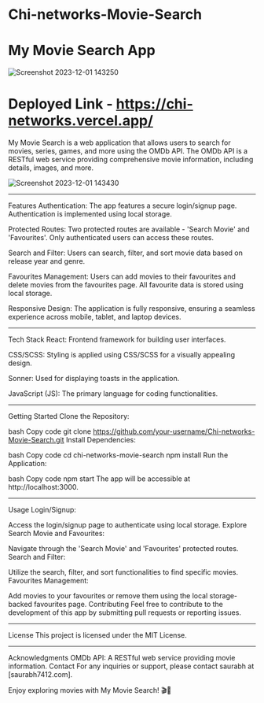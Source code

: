 # Chi-networks-Movie-Search
# My Movie Search App

![Screenshot 2023-12-01 143250](https://github.com/saurabh7412/Chi-networks-Movie-Search/assets/121215502/834da7a4-4f53-46a0-9ff3-90c8c47e3ce9)


# Deployed Link - https://chi-networks.vercel.app/


My Movie Search is a web application that allows users to search for movies, series, games, and more using the OMDb API. The OMDb API is a RESTful web service providing comprehensive movie information, including details, images, and more.

![Screenshot 2023-12-01 143430](https://github.com/saurabh7412/Chi-networks-Movie-Search/assets/121215502/bfed8924-046c-4703-8f47-b291d979f59f)

*****************************************************************

Features
Authentication: The app features a secure login/signup page. Authentication is implemented using local storage.

Protected Routes: Two protected routes are available - 'Search Movie' and 'Favourites'. Only authenticated users can access these routes.

Search and Filter: Users can search, filter, and sort movie data based on release year and genre.

Favourites Management: Users can add movies to their favourites and delete movies from the favourites page. All favourite data is stored using local storage.

Responsive Design: The application is fully responsive, ensuring a seamless experience across mobile, tablet, and laptop devices.


*****************************************************************

Tech Stack
React: Frontend framework for building user interfaces.

CSS/SCSS: Styling is applied using CSS/SCSS for a visually appealing design.

Sonner: Used for displaying toasts in the application.

JavaScript (JS): The primary language for coding functionalities.

*****************************************************************

Getting Started
Clone the Repository:

bash
Copy code
git clone https://github.com/your-username/Chi-networks-Movie-Search.git
Install Dependencies:

bash
Copy code
cd chi-networks-movie-search
npm install
Run the Application:

bash
Copy code
npm start
The app will be accessible at http://localhost:3000.

*****************************************************************


Usage
Login/Signup:

Access the login/signup page to authenticate using local storage.
Explore Search Movie and Favourites:

Navigate through the 'Search Movie' and 'Favourites' protected routes.
Search and Filter:

Utilize the search, filter, and sort functionalities to find specific movies.
Favourites Management:

Add movies to your favourites or remove them using the local storage-backed favourites page.
Contributing
Feel free to contribute to the development of this app by submitting pull requests or reporting issues.

*****************************************************************

License
This project is licensed under the MIT License.

*****************************************************************

Acknowledgments
OMDb API: A RESTful web service providing movie information.
Contact
For any inquiries or support, please contact saurabh at [saurabh7412.com].

Enjoy exploring movies with My Movie Search! 🎬🍿
